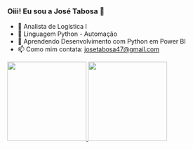 ### Oiii! Eu sou a José Tabosa 👋

- 🔭 Analista de Logística I
- 🌱 Linguagem Python - Automação
- 🤔 Aprendendo Desenvolvimento com Python em Power BI
- 📫 Como mim contata: josetabosa47@gmail.com

<div>
  <a href="https://github.com/JOSETABOSA47">
  <img height="180em" src="https://github-readme-stats.vercel.app/api username=JOSETABOSA47&amp;show_icons=true&amp;theme=monokai&amp;include_all_commits=true&amp;count_private=true" style="max-width:100%;">
  <img height="180em" src="https://github-readme-stats.vercel.app/api/top-langs/?username=JOSETABOSA47&amp;layout=compact&amp;langs_count=7&amp;theme=monokai" style="max-width:100%;">
</a></div>
